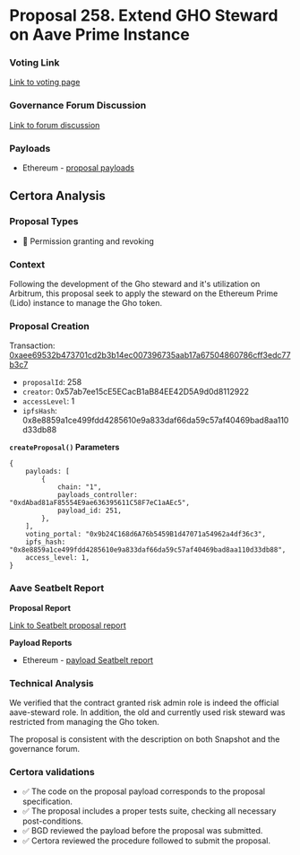 # Proposal 258. Extend GHO Steward on Aave Prime Instance

### Voting Link
[Link to voting page](https://vote.onaave.com/proposal/?proposalId=258)

### Governance Forum Discussion
[Link to forum discussion](https://governance.aave.com/t/arfc-extend-gho-steward-on-aave-prime-instance/20598)

### Payloads

* Ethereum - [proposal payloads](https://etherscan.io/address/0x4b0f509ab3E07dE8984E45c37678a9C650234B61)



## Certora Analysis

### Proposal Types
* :handshake: Permission granting and revoking

### Context
Following the development of the Gho steward and it's utilization on Arbitrum, this proposal seek to apply the steward on the Ethereum Prime (Lido) instance to manage the Gho token.

### Proposal Creation
Transaction: [0xaee69532b473701cd2b3b14ec007396735aab17a67504860786cff3edc77b3c7](https://etherscan.io/tx/0xaee69532b473701cd2b3b14ec007396735aab17a67504860786cff3edc77b3c7)
- `proposalId`: 258
- `creator`: 0x57ab7ee15cE5ECacB1aB84EE42D5A9d0d8112922
- `accessLevel`: 1
- `ipfsHash`: 0x8e8859a1ce499fdd4285610e9a833daf66da59c57af40469bad8aa110d33db88

**`createProposal()` Parameters**
```
{
    payloads: [
        {
            chain: "1",
            payloads_controller: "0xdAbad81aF85554E9ae636395611C58F7eC1aAEc5",
            payload_id: 251,
        },
    ],
    voting_portal: "0x9b24C168d6A76b5459B1d47071a54962a4df36c3",
    ipfs_hash: "0x8e8859a1ce499fdd4285610e9a833daf66da59c57af40469bad8aa110d33db88",
    access_level: 1,
}
```

### Aave Seatbelt Report
**Proposal Report**

[Link to Seatbelt proposal report](https://github.com/bgd-labs/seatbelt-gov-v3/blob/main/reports/proposals/258.md)

**Payload Reports**

* Ethereum - [payload Seatbelt report](https://github.com/bgd-labs/seatbelt-gov-v3/blob/main/reports/payloads/1/0xdAbad81aF85554E9ae636395611C58F7eC1aAEc5/251.md)


### Technical Analysis
We verified that the contract granted risk admin role is indeed the official aave-steward role. In addition, the old and currently used risk steward was restricted from managing the Gho token.

The proposal is consistent with the description on both Snapshot and the governance forum.

### Certora validations
* :white_check_mark: The code on the proposal payload corresponds to the proposal specification.
* :white_check_mark: The proposal includes a proper tests suite, checking all necessary post-conditions.
* :white_check_mark: BGD reviewed the payload before the proposal was submitted.
* :white_check_mark: Certora reviewed the procedure followed to submit the proposal.